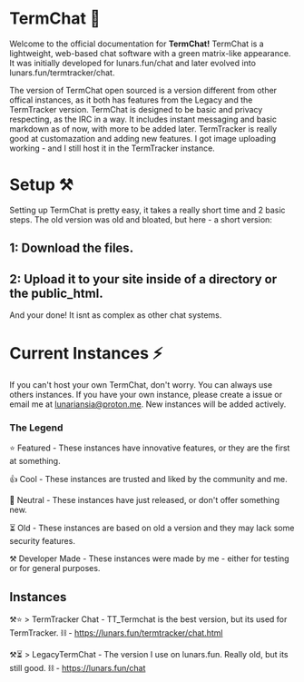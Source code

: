 # TermChat 💬

Welcome to the official documentation for **TermChat!** TermChat is a lightweight, web-based chat software with a green matrix-like appearance. It was initially developed for lunars.fun/chat and later evolved into lunars.fun/termtracker/chat.

The version of TermChat open sourced is a version different from other offical instances, as it both has features from the Legacy and the TermTracker version. TermChat is designed to be basic and privacy respecting, as the IRC in a way. It includes instant messaging and basic markdown as of now, with more to be added later. TermTracker is really good at customazation and adding new features. I got image uploading working - and I still host it in the TermTracker instance. 

# Setup ⚒️

Setting up TermChat is pretty easy, it takes a really short time and 2 basic steps. The old version was old and bloated, but here - a short version:

## 1: Download the files. 

## 2: Upload it to your site inside of a directory or the public_html.

And your done! It isnt as complex as other chat systems.



# Current Instances ⚡

If you can't host your own TermChat, don't worry. You can always use others instances. If you have your own instance, please create a issue or email me at lunariansia@proton.me. New instances will be added actively.

### The Legend

⭐ Featured - These instances have innovative features, or they are the first at something.

👍 Cool - These instances are trusted and liked by the community and me.

💬 Neutral - These instances have just released, or don't offer something new.

⏳ Old - These instances are based on old a version and  they may lack some security features.

⚒️ Developer Made - These instances were made by me - either for testing or for general purposes.

## Instances

⚒️⭐ > TermTracker Chat - TT_Termchat is the best version, but its used for TermTracker. ⛓️ - https://lunars.fun/termtracker/chat.html

⚒️⏳ > LegacyTermChat - The version I use on lunars.fun. Really old, but its still good. ⛓️ - https://lunars.fun/chat
